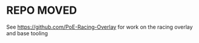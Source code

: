 # REPO MOVED

See https://github.com/PoE-Racing-Overlay for work on the racing overlay and base tooling
